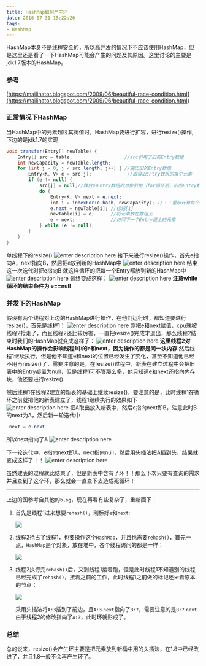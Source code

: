```yaml
---
title: HashMap如何产生环
date: 2018-07-31 15:22:26
tags:
- HashMap
---
```


HashMap本身不是线程安全的，所以高并发的情况下不应该使用HashMap，但是这里还是看了一下HashMap可能会产生的问题及其原因。这里讨论的主要是jdk1.7版本的HashMap。

<!-- more -->

### 参考 

[https://mailinator.blogspot.com/2009/06/beautiful-race-condition.html](https://mailinator.blogspot.com/2009/06/beautiful-race-condition.html)

### 正常情况下HashMap

当HashMap中的元素超过其阀值时，HashMap要进行扩容，进行resize()操作, 下边的是jdk1.7的实现

``` java
void transfer(Entry[] newTable) {  
    Entry[] src = table;                   //src引用了旧的Entry数组  
    int newCapacity = newTable.length;  
    for (int j = 0; j < src.length; j++) { //遍历旧的Entry数组  
        Entry<K, V> e = src[j];             //取得旧Entry数组的每个元素  
        if (e != null) {  
            src[j] = null;//释放旧Entry数组的对象引用（for循环后，旧的Entry数组不再引用任何对象）  
            do {  
                Entry<K, V> next = e.next;  
                int i = indexFor(e.hash, newCapacity); //！！重新计算每个元素在数组中的位置  
                e.next = newTable[i]; //标记[1]  
                newTable[i] = e;      //将元素放在数组上  
                e = next;             //访问下一个Entry链上的元素  
            } while (e != null);  
        }  
    }  
}  
```

单线程下的resize()
![enter description here](https://image.zero22.top/images/2018-07-31/originalmap1.gif)
接下来进行resize()操作，首先e指向A，next指向B，然后把e放到新的HashMap中
![enter description here](https://image.zero22.top/images/2018-07-31/iteration1.gif)
结束这一次迭代时把e指向B
就这样循环的把每一个Entry都放到新的HashMap中
![enter description here](https://image.zero22.top/images/2018-07-31/iteration2.gif)
最终变成这样：
![enter description here](https://image.zero22.top/images/2018-07-31/iteration3.gif)
**注意while循环的结束条件为 e==null**

### 并发下的HashMap
假设有两个线程对上边的HashMap进行操作，在他们运行时，都知道要进行resize()，首先是线程1：
![enter description here](https://image.zero22.top/images/2018-07-31/e1next1.gif)
刚把e和next赋值，cpu就被线程2抢走了，而且线程2还比较厉害，一直把resize()完成才退出，那么线程2结束时我们的HashMap就变成这样了：
![enter description here](https://image.zero22.top/images/2018-07-31/thread2done.gif)
**这里线程2对HashMap的操作会影响线程1中的e和next，因为操作的都是同一块内存**
然后线程1继续执行，但是他不知道e和next的位置已经发生了变化，甚至不知道他已经不用再resize()了，需要注意的是，在resize()过程中，新表在建立过程中会把旧表中的Entry都置为null，但是线程1可不管那么多，他只知道e和next还指向内存块，他还要进行resize().

然后线程1在线程2建立的新表的基础上继续resize()，要注意的是，此时线程1在循环之前就把他的新表建立了，线程1继续执行的效果如下
![enter description here](https://image.zero22.top/images/2018-07-31/thread1-2.gif)
把A取出放入新表中，然后e指向next即B，注意此时B的next为A，然后新一轮迭代中

``` java
 next = e.next
```

所以next指向了A
![enter description here](https://image.zero22.top/images/2018-07-31/thread1-3.gif)

下一轮迭代中，e指向next即A，next指向null，然后用头插法把A插到头，结果就变成这样了！！
![enter description here](https://image.zero22.top/images/2018-07-31/thread1-4.gif)

虽然建表的过程就此结束了，但是新表中含有了环！！那么下次只要有查询的需求并且查到了这个环，那么就会一直查下去造成死循环！

------

上边的图参考自其他的`blog`，现在再看有些复杂了，重新画下：

1. 首先是线程1过来想要`rehash()`，刚标好`e`和`next`:

   ![](https://image.zero22.top/hashmap/thread1-1.png)



2. 线程2抢占了线程1，也要操作这个`HashMap`，并且也需要`rehash()`，首先一点，`HashMap`是个对象，放在堆中，各个线程访问的都是一样：

   ![](https://image.zero22.top/hashmap/thread2.png)

3. 线程2执行完`rehash()`后，又到线程1接着跑，但是此时线程1不知道别的线程已经完成了`rehash()`，接着之前的工作，此时线程1之前做的标记还☞着原本的节点：

   ![](https://image.zero22.top/hashmap/thread1-2.png)

   采用头插法将`A:3`插到了前边，且`A:3`.`next`指向了`B:7`，需要注意的是`B:7`.`next`由于线程2的修改指向了`A:3`，此时环就形成了。

### 总结

总的说来，resize()会产生环主要是把元素放到新桶中用的头插法，在1.8中已经改进了，并且1.8一般不会再产生环了。